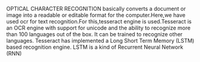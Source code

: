 OPTICAL CHARACTER RECOGNITION basically converts a document or image into a readable or editable format for the computer.Here,we have used ocr for text recognition.For this,tesseract engine is used.Tesseract is an OCR engine with support for unicode and the ability to recognize more than 100 languages out of the box. It can be trained to recognize other languages. Tesseract has implemented a Long Short Term Memory (LSTM) based recognition engine. LSTM is a kind of Recurrent Neural Network (RNN)
